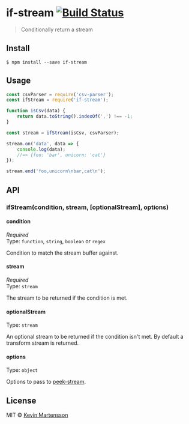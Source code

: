 # if-stream [![Build Status](https://travis-ci.org/kevva/if-stream.svg?branch=master)](https://travis-ci.org/kevva/if-stream)

> Conditionally return a stream


## Install

```
$ npm install --save if-stream
```


## Usage

```js
const csvParser = require('csv-parser');
const ifStream = require('if-stream');

function isCsv(data) {
	return data.toString().indexOf(',') !== -1;
}

const stream = ifStream(isCsv, csvParser);

stream.on('data', data => {
	console.log(data);
	//=> {foo: 'bar', unicorn: 'cat'}
});

stream.end('foo,unicorn\nbar,cat\n');
```


## API

### ifStream(condition, stream, [optionalStream], options)

#### condition

*Required*  
Type: `function`, `string`, `boolean` or `regex`

Condition to match the stream buffer against.

#### stream

*Required*  
Type: `stream`

The stream to be returned if the condition is met.

#### optionalStream

Type: `stream`

An optional stream to be returned if the condition isn't met. By default a 
transform stream is returned.

#### options

Type: `object`

Options to pass to [peek-stream](https://github.com/mafintosh/peek-stream).


## License

MIT © [Kevin Martensson](http://github.com/kevva)
